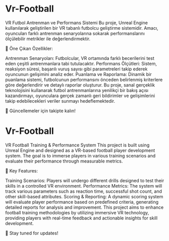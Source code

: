 # Vr-Football
 VR Futbol Antrenman ve Performans Sistemi
Bu proje, Unreal Engine kullanılarak geliştirilen bir VR tabanlı futbolcu geliştirme sistemidir. Amacı, oyuncuları farklı antrenman senaryolarına sokarak performanslarını ölçülebilir metrikler ile değerlendirmektir.

🔹 Öne Çıkan Özellikler:

Antrenman Senaryoları: Futbolcular, VR ortamında farklı becerilerini test eden çeşitli antrenmanlara tabi tutulacaktır.
Performans Ölçütleri: Sistem, reaksiyon süresi, başarılı vuruş sayısı gibi parametreleri takip ederek oyuncunun gelişimini analiz eder.
Puanlama ve Raporlama: Dinamik bir puanlama sistemi, futbolcunun performansını önceden belirlenmiş kriterlere göre değerlendirir ve detaylı raporlar oluşturur.
Bu proje, sanal gerçeklik teknolojisini kullanarak futbol antrenmanlarına yenilikçi bir bakış açısı kazandırmayı, oyunculara gerçek zamanlı geri bildirimler ve gelişimlerini takip edebilecekleri veriler sunmayı hedeflemektedir.

🚀 Güncellemeler için takipte kalın!

# Vr-Football

VR Football Training & Performance System
This project is built using Unreal Engine and designed as a VR-based football player development system. The goal is to immerse players in various training scenarios and evaluate their performance through measurable metrics.

🔹 Key Features:

Training Scenarios: Players will undergo different drills designed to test their skills in a controlled VR environment.
Performance Metrics: The system will track various parameters such as reaction time, successful shot count, and other skill-based attributes.
Scoring & Reporting: A dynamic scoring system will evaluate player performance based on predefined criteria, generating detailed reports for analysis and improvement.
This project aims to enhance football training methodologies by utilizing immersive VR technology, providing players with real-time feedback and actionable insights for skill development.

🚀 Stay tuned for updates!
